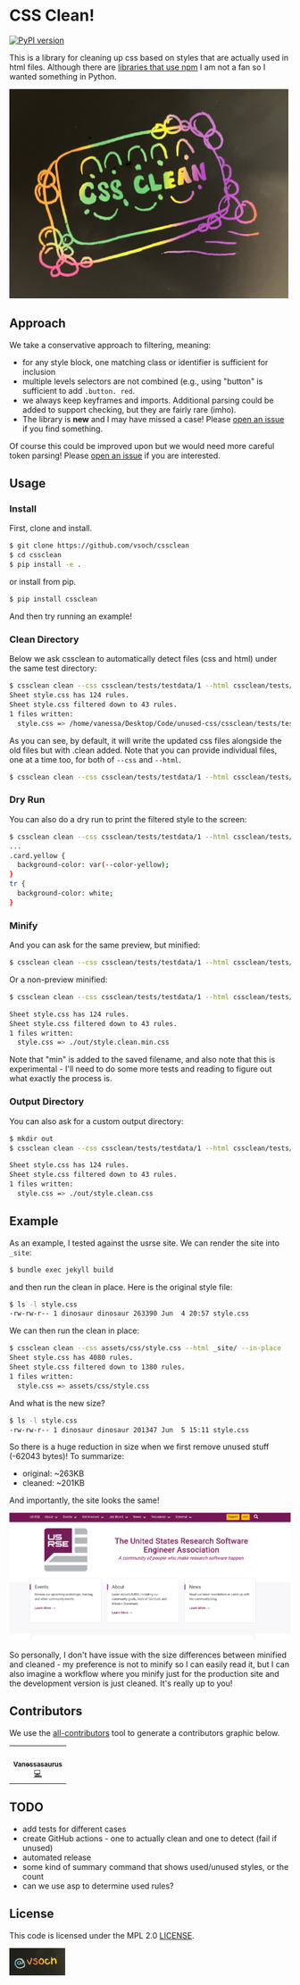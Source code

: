 # CSS Clean!

[![PyPI version](https://badge.fury.io/py/cssclean.svg)](https://badge.fury.io/py/cssclean)

This is a library for cleaning up css based on styles that are actually used in html files.
Although there are [libraries that use npm](https://www.keycdn.com/blog/remove-unused-css)
I am not a fan so I wanted something in Python.

<img src="./docs/img/logo.jpg" width="500px">

## Approach

We take a conservative approach to filtering, meaning:

 - for any style block, one matching class or identifier is sufficient for inclusion
 - multiple levels selectors are not combined (e.g., using "button" is sufficient to add `.button. red`.
 - we always keep keyframes and imports. Additional parsing could be added to support checking, but they are fairly rare (imho).
 - The library is **new** and I may have missed a case! Please [open an issue](https://github.com/vsoch/cssclean/issues) if you find something.

Of course this could be improved upon but we would need more careful token parsing!
Please [open an issue](https://github.com/vsoch/cssclean/issues) if you are interested. 

## Usage

### Install

First, clone and install.

```bash
$ git clone https://github.com/vsoch/cssclean
$ cd cssclean
$ pip install -e .
```

or install from pip.

```bash
$ pip install cssclean
```

And then try running an example! 

### Clean Directory

Below we ask cssclean to automatically detect files (css and html) under the same test directory:

```bash
$ cssclean clean --css cssclean/tests/testdata/1 --html cssclean/tests/testdata/1
Sheet style.css has 124 rules.
Sheet style.css filtered down to 43 rules.
1 files written:
  style.css => /home/vanessa/Desktop/Code/unused-css/cssclean/tests/testdata/1/style.clean.css
```

As you can see, by default, it will write the updated css files alongside the old files but with .clean added.
Note that you can provide individual files, one at a time too, for both of ``--css``
and ``--html``.

```bash
$ cssclean clean --css cssclean/tests/testdata/1 --html cssclean/tests/testdata/1/home.html --html cssclean/tests/testdata/1/table.html
```

### Dry Run

You can also do a dry run to print the filtered style to the screen:

```bash
$ cssclean clean --css cssclean/tests/testdata/1 --html cssclean/tests/testdata/1 --dry-run
...
.card.yellow {
  background-color: var(--color-yellow);
}
tr {
  background-color: white;
}
```

### Minify

And you can ask for the same preview, but minified:

```bash
$ cssclean clean --css cssclean/tests/testdata/1 --html cssclean/tests/testdata/1 --dry-run --minify
```

Or a non-preview minified:

```bash
$ cssclean clean --css cssclean/tests/testdata/1 --html cssclean/tests/testdata/1 --outdir ./out --minify
```
```bash
Sheet style.css has 124 rules.
Sheet style.css filtered down to 43 rules.
1 files written:
  style.css => ./out/style.clean.min.css
```

Note that "min" is added to the saved filename, and also note that this is experimental - I'll need to do
some more tests and reading to figure out what exactly the process is.

### Output Directory

You can also ask for a custom output directory:

```bash
$ mkdir out
$ cssclean clean --css cssclean/tests/testdata/1 --html cssclean/tests/testdata/1 --outdir ./out
```
```bash
Sheet style.css has 124 rules.
Sheet style.css filtered down to 43 rules.
1 files written:
  style.css => ./out/style.clean.css
```

## Example

As an example, I tested against the usrse site. We can render the site into ``_site``:

```bash
$ bundle exec jekyll build
```

and then run the clean in place. Here is the original style file:

```bash
$ ls -l style.css 
-rw-rw-r-- 1 dinosaur dinosaur 263390 Jun  4 20:57 style.css
```
We can then run the clean in place:

```bash
$ cssclean clean --css assets/css/style.css --html _site/ --in-place
Sheet style.css has 4080 rules.
Sheet style.css filtered down to 1380 rules.
1 files written:
  style.css => assets/css/style.css
```

And what is the new size?

```bash
$ ls -l style.css 
-rw-rw-r-- 1 dinosaur dinosaur 201347 Jun  5 15:11 style.css
```

So there is a huge reduction in size when we first remove unused stuff (-62043 bytes)!
To summarize:

 - original: ~263KB
 - cleaned: ~201KB

And importantly, the site looks the same!

![docs/img/usrse-site.png](docs/img/usrse-site.png)

So personally, I don't have issue with the size differences between minified and cleaned - my preference is not to
minify so I can easily read it, but I can also imagine a workflow where you minify just for the production
site and the development version is just cleaned. It's really up to you!

## Contributors

We use the [all-contributors](https://github.com/all-contributors/all-contributors) 
tool to generate a contributors graphic below.

<!-- ALL-CONTRIBUTORS-LIST:START - Do not remove or modify this section -->
<!-- prettier-ignore-start -->
<!-- markdownlint-disable -->
<table>
  <tr>
    <td align="center"><a href="https://vsoch.github.io"><img src="https://avatars.githubusercontent.com/u/814322?v=4?s=100" width="100px;" alt=""/><br /><sub><b>Vanessasaurus</b></sub></a><br /><a href="https://github.com/vsoch/cssclean/commits?author=vsoch" title="Code">💻</a></td>
  </tr>
</table>

<!-- markdownlint-restore -->
<!-- prettier-ignore-end -->

<!-- ALL-CONTRIBUTORS-LIST:END -->

## TODO

 - add tests for different cases
 - create GitHub actions - one to actually clean and one to detect (fail if unused)
 - automated release
 - some kind of summary command that shows used/unused styles, or the count
 - can we use asp to determine used rules?
 
## License

This code is licensed under the MPL 2.0 [LICENSE](LICENSE).

<img src="./docs/img/vsoch.jpg" width="100px">
